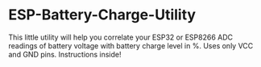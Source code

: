 # ESP-Battery-Charge-Utility
This little utility will help you correlate your ESP32 or ESP8266 ADC readings of battery voltage with battery charge level in %. Uses only VCC and GND pins. Instructions inside!
